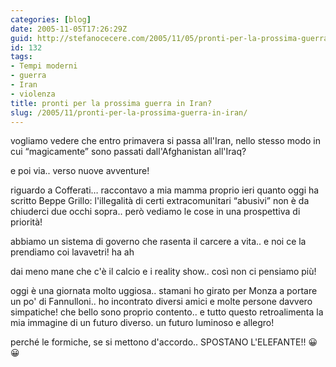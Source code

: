 ```yaml
---
categories: [blog]
date: 2005-11-05T17:26:29Z
guid: http://stefanocecere.com/2005/11/05/pronti-per-la-prossima-guerra-in-iran/
id: 132
tags:
- Tempi moderni
- guerra
- Iran
- violenza
title: pronti per la prossima guerra in Iran?
slug: /2005/11/pronti-per-la-prossima-guerra-in-iran/
---
```


<img src='/wp-content/eski_iran.jpg' alt='' align='left' />vogliamo vedere che entro primavera si passa all'Iran, nello stesso modo in cui &#x201c;magicamente&#x201d; sono passati dall'Afghanistan all'Iraq?

e poi via.. verso nuove avventure!

riguardo a Cofferati… raccontavo a mia mamma proprio ieri quanto oggi ha scritto Beppe Grillo: l'illegalità di certi extracomunitari &#x201c;abusivi&#x201d; non è da chiuderci due occhi sopra.. però vediamo le cose in una prospettiva di priorità!
  
abbiamo un sistema di governo che rasenta il carcere a vita.. e noi ce la prendiamo coi lavavetri! ha ah

dai meno mane che c'è il calcio e i reality show.. così non ci pensiamo più!

oggi è una giornata molto uggiosa.. stamani ho girato per Monza a portare un po' di Fannulloni.. ho incontrato diversi amici e molte persone davvero simpatiche! che bello sono proprio contento.. e tutto questo retroalimenta la mia immagine di un futuro diverso. un futuro luminoso e allegro!

perché le formiche, se si mettono d'accordo.. SPOSTANO L'ELEFANTE!! 😀 😀